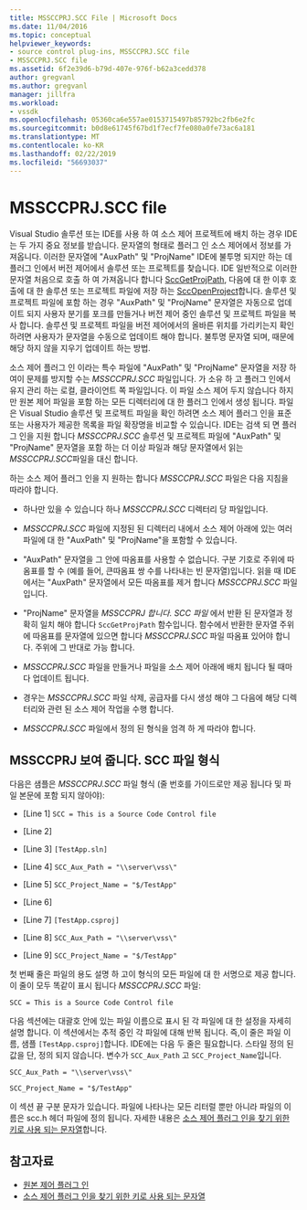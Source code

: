 ```yaml
---
title: MSSCCPRJ.SCC File | Microsoft Docs
ms.date: 11/04/2016
ms.topic: conceptual
helpviewer_keywords:
- source control plug-ins, MSSCCPRJ.SCC file
- MSSCCPRJ.SCC file
ms.assetid: 6f2e39d6-b79d-407e-976f-b62a3cedd378
author: gregvanl
ms.author: gregvanl
manager: jillfra
ms.workload:
- vssdk
ms.openlocfilehash: 05360ca6e557ae0153715497b85792bc2fb6e2fc
ms.sourcegitcommit: b0d8e61745f67bd1f7ecf7fe080a0fe73ac6a181
ms.translationtype: MT
ms.contentlocale: ko-KR
ms.lasthandoff: 02/22/2019
ms.locfileid: "56693037"
---
```

# <a name="mssccprjscc-file"></a>MSSCCPRJ.SCC file
Visual Studio 솔루션 또는 IDE를 사용 하 여 소스 제어 프로젝트에 배치 하는 경우 IDE는 두 가지 중요 정보를 받습니다. 문자열의 형태로 플러그 인 소스 제어에서 정보를 가져옵니다. 이러한 문자열에 "AuxPath" 및 "ProjName" IDE에 불투명 되지만 하는 데 플러그 인에서 버전 제어에서 솔루션 또는 프로젝트를 찾습니다. IDE 일반적으로 이러한 문자열 처음으로 호출 하 여 가져옵니다 합니다 [SccGetProjPath](../extensibility/sccgetprojpath-function.md), 다음에 대 한 이후 호출에 대 한 솔루션 또는 프로젝트 파일에 저장 하는 [SccOpenProject](../extensibility/sccopenproject-function.md)합니다. 솔루션 및 프로젝트 파일에 포함 하는 경우 "AuxPath" 및 "ProjName" 문자열은 자동으로 업데이트 되지 사용자 분기를 포크를 만들거나 버전 제어 중인 솔루션 및 프로젝트 파일을 복사 합니다. 솔루션 및 프로젝트 파일을 버전 제어에서의 올바른 위치를 가리키는지 확인 하려면 사용자가 문자열을 수동으로 업데이트 해야 합니다. 불투명 문자열 되며, 때문에 해당 하지 않을 지우기 업데이트 하는 방법.

 소스 제어 플러그 인 이라는 특수 파일에 "AuxPath" 및 "ProjName" 문자열을 저장 하 여이 문제를 방지할 수는 *MSSCCPRJ.SCC* 파일입니다. 가 소유 하 고 플러그 인에서 유지 관리 하는 로컬, 클라이언트 쪽 파일입니다. 이 파일 소스 제어 두지 않습니다 하지만 원본 제어 파일을 포함 하는 모든 디렉터리에 대 한 플러그 인에서 생성 됩니다. 파일은 Visual Studio 솔루션 및 프로젝트 파일을 확인 하려면 소스 제어 플러그 인을 표준 또는 사용자가 제공한 목록을 파일 확장명을 비교할 수 있습니다. IDE는 검색 되 면 플러그 인을 지원 합니다 *MSSCCPRJ.SCC* 솔루션 및 프로젝트 파일에 "AuxPath" 및 "ProjName" 문자열을 포함 하는 더 이상 파일과 해당 문자열에서 읽는 *MSSCCPRJ.SCC*파일을 대신 합니다.

 하는 소스 제어 플러그 인을 지 원하는 합니다 *MSSCCPRJ.SCC* 파일은 다음 지침을 따라야 합니다.

-   하나만 있을 수 있습니다 하나 *MSSCCPRJ.SCC* 디렉터리 당 파일입니다.

-   *MSSCCPRJ.SCC* 파일에 지정된 된 디렉터리 내에서 소스 제어 아래에 있는 여러 파일에 대 한 "AuxPath" 및 "ProjName"을 포함할 수 있습니다.

-   "AuxPath" 문자열을 그 안에 따옴표를 사용할 수 없습니다. 구분 기호로 주위에 따옴표를 할 수 (예를 들어, 큰따옴표 쌍 수를 나타내는 빈 문자열)입니다. 읽을 때 IDE에서는 "AuxPath" 문자열에서 모든 따옴표를 제거 합니다 *MSSCCPRJ.SCC* 파일입니다.

-   "ProjName" 문자열을 *MSSCCPRJ 합니다. SCC 파일* 에서 반환 된 문자열과 정확히 일치 해야 합니다 `SccGetProjPath` 함수입니다. 함수에서 반환한 문자열 주위에 따옴표를 문자열에 있으면 합니다 *MSSCCPRJ.SCC* 파일 따옴표 있어야 합니다. 주위에 그 반대로 가능 합니다.

-   *MSSCCPRJ.SCC* 파일을 만들거나 파일을 소스 제어 아래에 배치 됩니다 될 때마다 업데이트 됩니다.

-   경우는 *MSSCCPRJ.SCC* 파일 삭제, 공급자를 다시 생성 해야 그 다음에 해당 디렉터리와 관련 된 소스 제어 작업을 수행 합니다.

-   *MSSCCPRJ.SCC* 파일에서 정의 된 형식을 엄격 하 게 따라야 합니다.

## <a name="an-illustration-of-the-mssccprjscc-file-format"></a>MSSCCPRJ 보여 줍니다. SCC 파일 형식
 다음은 샘플은 *MSSCCPRJ.SCC* 파일 형식 (줄 번호를 가이드로만 제공 됩니다 및 파일 본문에 포함 되지 않아야):

- [Line 1] `SCC = This is a Source Code Control file`

- [Line 2]

- [Line 3] `[TestApp.sln]`

- [Line 4] `SCC_Aux_Path = "\\server\vss\"`

- [Line 5] `SCC_Project_Name = "$/TestApp"`

- [Line 6]

- [Line 7] `[TestApp.csproj]`

- [Line 8] `SCC_Aux_Path = "\\server\vss\"`

- [Line 9] `SCC_Project_Name = "$/TestApp"`

 첫 번째 줄은 파일의 용도 설명 하 고이 형식의 모든 파일에 대 한 서명으로 제공 합니다. 이 줄이 모두 똑같이 표시 됩니다 *MSSCCPRJ.SCC* 파일:

 `SCC = This is a Source Code Control file`

 다음 섹션에는 대괄호 안에 있는 파일 이름으로 표시 된 각 파일에 대 한 설정을 자세히 설명 합니다. 이 섹션에서는 추적 중인 각 파일에 대해 반복 됩니다. 즉,이 줄은 파일 이름, 샘플 `[TestApp.csproj]`합니다. IDE에는 다음 두 줄은 필요합니다. 스타일 정의 된 값을 단, 정의 되지 않습니다. 변수가 `SCC_Aux_Path` 고 `SCC_Project_Name`입니다.

 `SCC_Aux_Path = "\\server\vss\"`

 `SCC_Project_Name = "$/TestApp"`

 이 섹션 끝 구분 문자가 있습니다. 파일에 나타나는 모든 리터럴 뿐만 아니라 파일의 이름은 scc.h 헤더 파일에 정의 됩니다. 자세한 내용은 [소스 제어 플러그 인을 찾기 위한 키로 사용 되는 문자열](../extensibility/strings-used-as-keys-for-finding-a-source-control-plug-in.md)합니다.

## <a name="see-also"></a>참고자료
- [원본 제어 플러그 인](../extensibility/source-control-plug-ins.md)
- [소스 제어 플러그 인을 찾기 위한 키로 사용 되는 문자열](../extensibility/strings-used-as-keys-for-finding-a-source-control-plug-in.md)